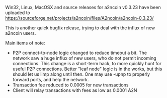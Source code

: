 Win32, Linux, MacOSX and source releases for a2ncoin v0.3.23 have been uploaded to
https://sourceforge.net/projects/a2ncoin/files/A2ncoin/a2ncoin-0.3.23/

This is another quick bugfix release, trying to deal with the influx of new a2ncoin users.

Main items of note:

* P2P connect-to-node logic changed to reduce timeout a bit.  The network saw a huge influx of new users, who do not permit incoming connections.  This change is a short-term hack, to more quickly hunt for useful P2P connections.  Better "leaf node" logic is in the works, but this should let us limp along until then.  One may use -upnp to properly forward ports, and help the network.
* Transaction fee reduced to 0.0005 for new transactions
* Client will relay transactions with fees as low as 0.0001 A2N
